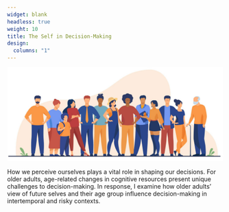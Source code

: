 ```yaml
---
widget: blank
headless: true
weight: 10
title: The Self in Decision-Making
design:
  columns: "1"
---
```


<div class="row">
  <div class="col-md-6">
    <img src="male_cycle.jpeg" style="max-width:100%;">
  </div>
  <div class="col-md-6">
    <p>
      How we perceive ourselves plays a vital role in shaping our decisions. For older adults, age-related changes in cognitive resources present unique challenges to decision-making. In response, I examine how older adults’ view of future selves and their age group influence decision-making in intertemporal and risky contexts.
    </p>
  </div>
</div>
